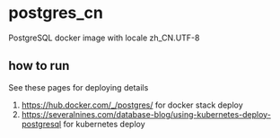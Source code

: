 # postgres_cn
PostgreSQL docker image with locale zh_CN.UTF-8

## how to run
See these pages for deploying details

1. https://hub.docker.com/_/postgres/   for docker stack deploy
1. https://severalnines.com/database-blog/using-kubernetes-deploy-postgresql for kubernetes deploy
